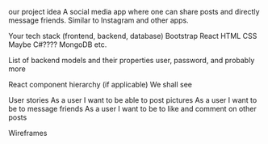 our project idea
A social media app where one can share posts and directly message friends. Similar to Instagram and other apps.

Your tech stack (frontend, backend, database)
Bootstrap
React
HTML
CSS
Maybe C#????
MongoDB
etc.

List of backend models and their properties
user, password, and probably more

React component hierarchy (if applicable)
We shall see

User stories
As a user I want to be able to post pictures
As a user I want to be to message friends
As a user I want to be to like and comment on other posts

Wireframes
